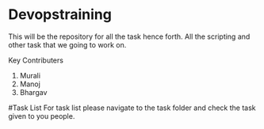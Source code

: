 # Devopstraining

This will be the repository for all the task hence forth. All the scripting and other task that we going to work on.

Key Contributers
 1. Murali
 2. Manoj
 3. Bhargav

#Task List
For task list please navigate to the task folder and check the task given to you people.
